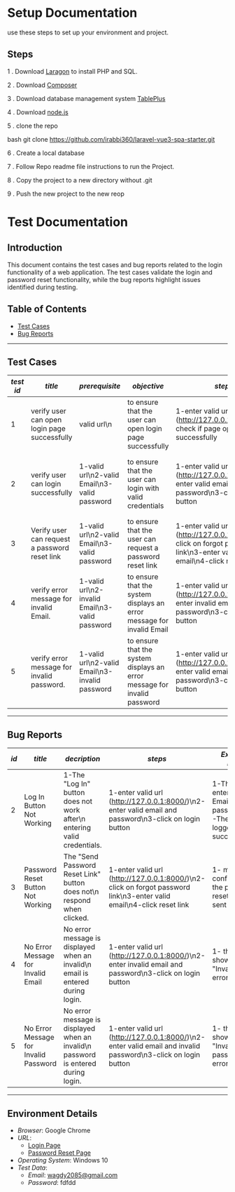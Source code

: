 # Setup Documentation

use these steps to set up your environment and project.
## Steps
1 . Download [Laragon](https://laragon.org/download/) to install PHP and SQL.

2 . Download [Composer](https://getcomposer.org/download/)

3 . Download database management system [TablePlus](https://tableplus.com/download)

4 . Download [node.js](https://nodejs.org/en/download/package-manager) 

5 . clone the repo  
        
bash
git clone https://github.com/irabbi360/laravel-vue3-spa-starter.git


6 . Create a local database 

7 . Follow Repo readme file instructions to run the Project. 

8 . Copy the project to a new directory without .git 

9 . Push the new project to the new reop


# Test Documentation 

## Introduction
This document contains the test cases and bug reports related to the login functionality of a web application. The test cases validate the login and password reset functionality, while the bug reports highlight issues identified during testing.

## Table of Contents
- [Test Cases](#test-cases)
- [Bug Reports](#bug-reports)

---

## Test Cases

| *test id* | *title*                                         | *prerequisite*                                        | *objective*                                                              | *steps*                                                                                                            | *expected result*                                                                | *actual result*                                                                 | *test data*                                | *status* |
|-------------|---------------------------------------------------|--------------------------------------------------------|----------------------------------------------------------------------------|----------------------------------------------------------------------------------------------------------------------|-----------------------------------------------------------------------------------|-----------------------------------------------------------------------------------|---------------------------------------------|------------|
| 1           | verify user can open login page successfully      | valid url\n                                             | to ensure that the user can open login page successfully                   | 1-enter valid url (http://127.0.0.1:8000/)\n2-check if page opens successfully                                       | 1- the login page is opened successfully                                          | 1- the login page is opened successfully                                          | N/A                                         | Passed     |
| 2           | verify user can  login  successfully              | 1-valid url\n2-valid Email\n3-valid password            | to ensure that the user can  login with valid credentials                  | 1-enter valid url (http://127.0.0.1:8000/)\n2-enter valid email and password\n3-click on login button                | 1-The user enters a valid Email and password.\n2-The user is logged in successfully | 1-The user enters a valid Email and password.\n2-The log in button does not work   | Email: wagdy2085@gmail.com\nPassword: fdfdd  | Failed     |
| 3           | Verify user can request a password reset link     | 1-valid url\n2-valid Email\n3-valid password            | to ensure that the user can  request a password reset link                 | 1-enter valid url (http://127.0.0.1:8000/)\n2-click on forgot password link\n3-enter valid email\n4-click reset link | 1- message confirms that the password reset link is sent                          | 1-Nothing happens after clicking "Send Password Reset Link"                       | Email: wagdy2085@gmail.com                  | Failed     |
| 4           | verify error message for invalid Email.           | 1-valid url\n2-invalid Email\n3-valid password          | to ensure  that the system displays an error message for invalid Email     | 1-enter valid url (http://127.0.0.1:8000/)\n2-enter invalid email and password\n3-click on login button              | 1- the system shows an "Invalid email" error.                                     | 1-The system did not display any error message                                    | Email: wagdy20858gmail.com                  | Blocked     |
| 5           | verify error message for invalid password.        | 1-valid url\n2-valid Email\n3-invalid password          | to ensure  that the system displays an error message for invalid password  | 1-enter valid url (http://127.0.0.1:8000/)\n2-enter valid email and invalid password\n3-click on login button        | 1- the system shows an "Invalid password" error.                                  | 1-The system did not display any error message                                    | Email: wagdy2085@gmail.com\nPassword: fdfdd  | Blocked     |

---

## Bug Reports

| *id* | *title*                                         | *decription*                                                                                            | *steps*                                                                                                            | *Expected result*                                                                | *Actual result*                                                                 | *Test data*                               | *Severity* | *piriorty* | *browser*     | *Environment*                     | *os*        | *screenshot* |
|--------|---------------------------------------------------|-----------------------------------------------------------------------------------------------------------|----------------------------------------------------------------------------------------------------------------------|-----------------------------------------------------------------------------------|-----------------------------------------------------------------------------------|---------------------------------------------|-------------|--------------|----------------|--------------------------------------|--------------|----------------|
| 2      | Log In Button Not Working                         | 1-The "Log In" button does not work after\n entering valid credentials.                                    | 1-enter valid url (http://127.0.0.1:8000/)\n2-enter valid email and password\n3-click on login button                | 1-The user enters a valid Email and password.\n2-The user is logged in successfully | 1-The user enters a valid Email and password.\n2-The log in button does not work   | Email: wagdy2085@gmail.com\nPassword: fdfdd | critical    | high         | google chrome  | http://127.0.0.1:8000/login         | windows 10   | N/A            |
| 3      | Password Reset Button Not Working                 | The "Send Password Reset Link" button does not\n respond when clicked.                                      | 1-enter valid url (http://127.0.0.1:8000/)\n2-click on forgot password link\n3-enter valid email\n4-click reset link | 1- message confirms that the password reset link is sent                          | 1-Nothing happens after clicking "Send Password Reset Link"                       | Email: wagdy2085@gmail.com                 | critical    | high         | google chrome  | http://127.0.0.1:8000/forgot-password | windows 10   | N/A            |
| 4      | No Error Message for Invalid Email                | No error message is displayed when an invalid\n email is entered during login.                             | 1-enter valid url (http://127.0.0.1:8000/)\n2-enter invalid email and password\n3-click on login button              | 1- the system shows an "Invalid email" error.                                     | 1-The system did not display any error message                                    | Email: wagdy20858gmail.com                 | critical    | high         | google chrome  | http://127.0.0.1:8000/login         | windows 10   | N/A            |
| 5      | No Error Message for Invalid Password             | No error message is displayed when an invalid\n password is entered during login.                          | 1-enter valid url (http://127.0.0.1:8000/)\n2-enter valid email and invalid password\n3-click on login button        | 1- the system shows an "Invalid password" error.                                  | 1-The system did not display any error message                                    | Email: wagdy2085@gmail.com\nPassword: fdfdd | critical    | high         | google chrome  | http://127.0.0.1:8000/login         | windows 10   | N/A            |

---

## Environment Details
- *Browser*: Google Chrome
- *URL*: 
  - [Login Page](http://127.0.0.1:8000/login)
  - [Password Reset Page](http://127.0.0.1:8000/forgot-password)
- *Operating System*: Windows 10
- *Test Data*:
  - *Email*: wagdy2085@gmail.com
  - *Password*: fdfdd